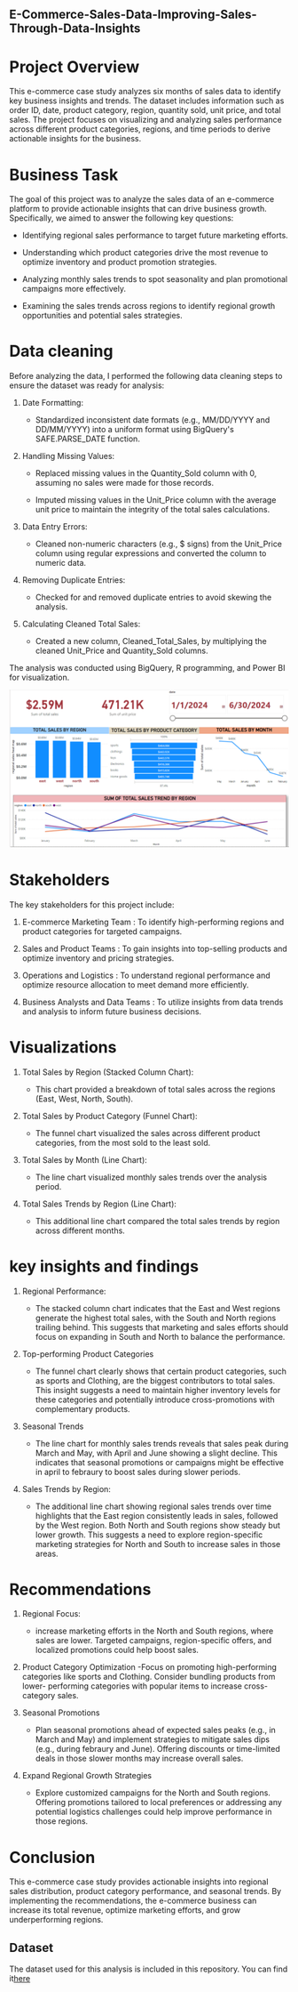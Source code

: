    ## E-Commerce-Sales-Data-Improving-Sales-Through-Data-Insights

# Project Overview

This e-commerce case study analyzes six months of sales data to identify key business insights and trends. The dataset includes information such as order ID, date, product category, region, quantity sold, unit price, and total sales. The project focuses on visualizing and analyzing sales performance across different product categories, regions, and time periods to derive actionable insights for the business.

# Business Task

The goal of this project was to analyze the sales data of an e-commerce platform to provide actionable insights that can drive business growth. Specifically, we aimed to answer the following key questions:

   - Identifying regional sales performance to target future marketing efforts.

   - Understanding which product categories drive the most revenue to optimize inventory and product promotion strategies.

   - Analyzing monthly sales trends to spot seasonality and plan promotional campaigns more effectively.

   - Examining the sales trends across regions to identify regional growth opportunities and potential sales strategies.
     
# Data cleaning 

Before analyzing the data, I performed the following data cleaning steps to ensure the dataset was ready for analysis:

1. Date Formatting:
   - Standardized inconsistent date formats (e.g., MM/DD/YYYY and DD/MM/YYYY) into a uniform format using BigQuery's SAFE.PARSE_DATE function.

2. Handling Missing Values:
   - Replaced missing values in the Quantity_Sold column with 0, assuming no sales were made for those records.

   - Imputed missing values in the Unit_Price column with the average unit price to maintain the integrity of the total sales calculations.

3. Data Entry Errors:
   - Cleaned non-numeric characters (e.g., $ signs) from the Unit_Price column using regular expressions and converted the column to numeric data.

4. Removing Duplicate Entries:
   - Checked for and removed duplicate entries to avoid skewing the analysis.

5. Calculating Cleaned Total Sales:
   - Created a new column, Cleaned_Total_Sales, by multiplying the cleaned Unit_Price and Quantity_Sold columns.

The analysis was conducted using  BigQuery, R programming, and Power BI for visualization.


![screenshot_of_visualizations](https://github.com/raifismail/E-Commerce-Sales-Data-Improving-Sales-Through-Data-Insights/blob/d19134860ff272497ad25f89a8759da29244827a/Screenshot%202024-10-16%20114313.png)


# Stakeholders
The key stakeholders for this project include:

1) E-commerce Marketing Team : To identify high-performing regions and product categories for targeted campaigns.

2) Sales and Product Teams : To gain insights into top-selling products and optimize inventory and pricing strategies.

3) Operations and Logistics : To understand regional performance and optimize resource allocation to meet demand more efficiently.

4) Business Analysts and Data Teams : To utilize insights from data trends and analysis to inform future business decisions.


# Visualizations 

1. Total Sales by Region (Stacked Column Chart):
   - This chart provided a breakdown of total sales across the regions (East, West, North, South).

2. Total Sales by Product Category (Funnel Chart):
   - The funnel chart visualized the sales across different product categories, from the most sold to the least sold.

3. Total Sales by Month (Line Chart):
   - The line chart visualized monthly sales trends over the analysis period.

4. Total Sales Trends by Region (Line Chart):
   - This additional line chart compared the total sales trends by region across different months.

# key insights and findings

1. Regional Performance:
   - The stacked column chart indicates that the East and West regions generate the highest total sales, with the South and 
     North regions trailing behind. This suggests that marketing and sales efforts should focus on expanding in South and 
     North to balance the performance.

2. Top-performing Product Categories
   - The funnel chart clearly shows that certain product categories, such as sports and Clothing, are the biggest 
     contributors to total sales. This insight suggests a need to maintain higher inventory levels for these categories and 
     potentially introduce cross-promotions with complementary products.

3. Seasonal Trends
   - The line chart for monthly sales trends reveals that sales peak during March and May, with April and June showing a 
     slight decline. This indicates that seasonal promotions or campaigns might be effective in april to febraury to boost 
     sales during slower periods.

4. Sales Trends by Region:
   - The additional line chart showing regional sales trends over time highlights that the East region consistently leads in 
     sales, followed by the West region. Both North and South regions show steady but lower growth. This suggests a need to 
     explore region-specific marketing strategies for North and South to increase sales in those areas.

# Recommendations

1. Regional Focus:
   - increase marketing efforts in the North and South regions, where sales are lower. Targeted campaigns, region-specific offers, and localized promotions could help boost sales.

2. Product Category Optimization
   -Focus on promoting high-performing categories like sports and Clothing. Consider bundling products from lower- 
    performing categories with popular items to increase cross-category sales.

3. Seasonal Promotions
   - Plan seasonal promotions ahead of expected sales peaks (e.g., in March and May) and implement strategies to mitigate 
     sales dips (e.g., during febraury and June). Offering discounts or time-limited deals in those slower months may 
     increase overall sales.

4. Expand Regional Growth Strategies
   - Explore customized campaigns for the North and South regions. Offering promotions tailored to local preferences or 
     addressing any potential logistics challenges could help improve performance in those regions.


# Conclusion

This e-commerce case study provides actionable insights into regional sales distribution, product category performance, and seasonal trends. By implementing the recommendations, the e-commerce business can increase its total revenue, optimize marketing efforts, and grow underperforming regions.

## Dataset

The dataset used for this analysis is included in this repository. You can find it[here](https://github.com/raifismail/E-Commerce-Sales-Data-Improving-Sales-Through-Data-Insights/blob/abbf93eb1a06ffb7cecbf241e4e29cb1389726d4/E-Store%20Sales%20Data%20Improving%20Sales%20Through%20Data%20Insights.csv)
   

